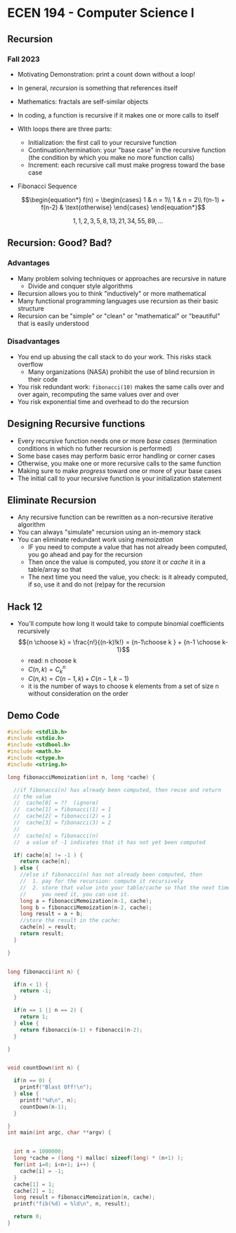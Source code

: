 
# ECEN 194 - Computer Science I
## Recursion
### Fall 2023

* Motivating Demonstration: print a count down without a loop!
* In general, *recursion* is something that references itself
* Mathematics: fractals are self-similar objects
* In coding, a function is recursive if it makes one or more calls to itself
* WIth loops there are three parts:
  * Initialization: the first call to your recursive function
  * Continuation/termination: your "base case" in the recursive function (the condition by which you make no more function calls)
  * Increment: each recursive call must make progress toward the base case
* Fibonacci Sequence

  $$\begin{equation*}
      f(n) = \begin{cases}
                 1               & n = 1\\
                 1               & n = 2\\
                 f(n-1) + f(n-2) & \text{otherwise}
             \end{cases}
  \end{equation*}$$

$$1, 1, 2, 3, 5, 8, 13, 21, 34, 55, 89, \ldots$$

## Recursion: Good?  Bad?

### Advantages

* Many problem solving techniques or approaches are recursive in nature
  * Divide and conquer style algorithms
* Recursion allows you to think "inductively" or more mathematical
* Many functional programming languages use recursion as their basic structure
* Recursion can be "simple" or "clean" or "mathematical" or "beautiful" that is easily understood

### Disadvantages

* You end up abusing the call stack to do your work.  This risks stack overflow
  * Many organizations (NASA) prohibit the use of blind recursion in their code
* You risk redundant work: `fibonacci(10)` makes the same calls over and over again, recomputing the same values over and over
* You risk exponential time and overhead to do the recursion

## Designing Recursive functions

* Every recursive function needs one or more *base cases* (termination conditions in which no futher recursion is performed)
* Some base cases may perform basic error handling or corner cases
* Otherwise, you make one or more recursive calls to the same function
* Making sure to make *progress* toward one or more of your base cases
* The initial call to your recursive function is your initialization statement

## Eliminate Recursion

* Any recursive function can be rewritten as a non-recursive iterative algorithm
* You can always "simulate" recursion using an in-memory stack
* You can eliminate redundant work using *memoization*
  * IF you need to compute a value that has not already been computed, you go ahead and pay for the recursion
  * Then once the value is computed, you *store* it or *cache* it in a table/array so that
  * The next time you need the value, you check: is it already computed, if so, use it and do not (re)pay for the recursion

## Hack 12

* You'll compute how long it would take to compute binomial coefficients recursively
  $${n \choose k} = \frac{n!}{(n-k)!k!} = {n-1\choose k } + {n-1 \choose k-1}$$
    * read: n choose k
    * $C(n,k) = C^n_k$
    * $C(n,k) = C(n-1,k) + C(n-1, k-1)$
    * it is the number of ways to choose k elements from a set of size n without consideration on the order

## Demo Code

```c
#include <stdlib.h>
#include <stdio.h>
#include <stdbool.h>
#include <math.h>
#include <ctype.h>
#include <string.h>

long fibonacciMemoization(int n, long *cache) {

  //if fibonacci(n) has already been computed, then reuse and return
  // the value
  //  cache[0] = ??  (ignore)
  //  cache[1] = fibonacci(1) = 1
  //  cache[2] = fibonacci(2) = 1
  //  cache[3] = fibonacci(3) = 2
  //
  //  cache[n] = fibonacci(n)
  //  a value of -1 indicates that it has not yet been computed

  if( cache[n] != -1 ) {
    return cache[n];
  } else {
    //else if fibonacci(n) has not already been computed, then
    //  1. pay for the recursion: compute it recursively
    //  2. store that value into your table/cache so that the next time
    //     you need it, you can use it.
    long a = fibonacciMemoization(n-1, cache);
    long b = fibonacciMemoization(n-2, cache);
    long result = a + b;
    //store the result in the cache:
    cache[n] = result;
    return result;
  }

}


long fibonacci(int n) {

  if(n < 1) {
    return -1;
  }

  if(n == 1 || n == 2) {
    return 1;
  } else {
    return fibonacci(n-1) + fibonacci(n-2);
  }

}


void countDown(int n) {

  if(n == 0) {
    printf("Blast Off!\n");
  } else {
    printf("%d\n", n);
    countDown(n-1);
  }

}
int main(int argc, char **argv) {


  int n = 1000000;
  long *cache = (long *) malloc( sizeof(long) * (n+1) );
  for(int i=0; i<n+1; i++) {
    cache[i] = -1;
  }
  cache[1] = 1;
  cache[2] = 1;
  long result = fibonacciMemoization(n, cache);
  printf("fib(%d) = %ld\n", n, result);

  return 0;
}
```

```text












```

